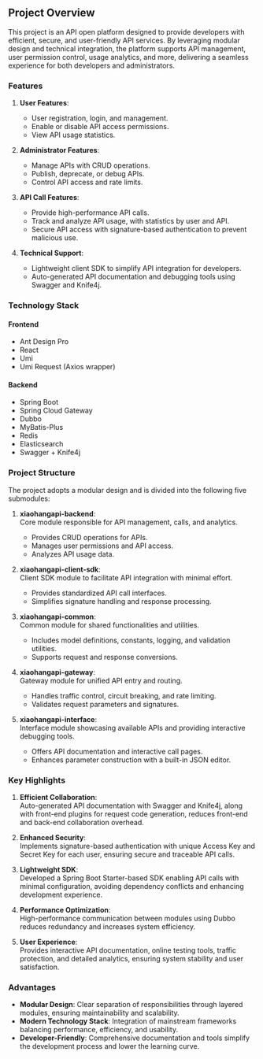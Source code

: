 ## Project Overview

This project is an API open platform designed to provide developers with efficient, secure, and user-friendly API services. By leveraging modular design and technical integration, the platform supports API management, user permission control, usage analytics, and more, delivering a seamless experience for both developers and administrators.

### Features

1. **User Features**:
   - User registration, login, and management.
   - Enable or disable API access permissions.
   - View API usage statistics.

2. **Administrator Features**:
   - Manage APIs with CRUD operations.
   - Publish, deprecate, or debug APIs.
   - Control API access and rate limits.

3. **API Call Features**:
   - Provide high-performance API calls.
   - Track and analyze API usage, with statistics by user and API.
   - Secure API access with signature-based authentication to prevent malicious use.

4. **Technical Support**:
   - Lightweight client SDK to simplify API integration for developers.
   - Auto-generated API documentation and debugging tools using Swagger and Knife4j.

### Technology Stack

#### Frontend
- Ant Design Pro
- React
- Umi
- Umi Request (Axios wrapper)

#### Backend
- Spring Boot
- Spring Cloud Gateway
- Dubbo
- MyBatis-Plus
- Redis
- Elasticsearch
- Swagger + Knife4j

### Project Structure

The project adopts a modular design and is divided into the following five submodules:

1. **xiaohangapi-backend**:  
   Core module responsible for API management, calls, and analytics.
   - Provides CRUD operations for APIs.
   - Manages user permissions and API access.
   - Analyzes API usage data.

2. **xiaohangapi-client-sdk**:  
   Client SDK module to facilitate API integration with minimal effort.
   - Provides standardized API call interfaces.
   - Simplifies signature handling and response processing.

3. **xiaohangapi-common**:  
   Common module for shared functionalities and utilities.
   - Includes model definitions, constants, logging, and validation utilities.
   - Supports request and response conversions.

4. **xiaohangapi-gateway**:  
   Gateway module for unified API entry and routing.
   - Handles traffic control, circuit breaking, and rate limiting.
   - Validates request parameters and signatures.

5. **xiaohangapi-interface**:  
   Interface module showcasing available APIs and providing interactive debugging tools.
   - Offers API documentation and interactive call pages.
   - Enhances parameter construction with a built-in JSON editor.

### Key Highlights

1. **Efficient Collaboration**:  
   Auto-generated API documentation with Swagger and Knife4j, along with front-end plugins for request code generation, reduces front-end and back-end collaboration overhead.

2. **Enhanced Security**:  
   Implements signature-based authentication with unique Access Key and Secret Key for each user, ensuring secure and traceable API calls.

3. **Lightweight SDK**:  
   Developed a Spring Boot Starter-based SDK enabling API calls with minimal configuration, avoiding dependency conflicts and enhancing development experience.

4. **Performance Optimization**:  
   High-performance communication between modules using Dubbo reduces redundancy and increases system efficiency.

5. **User Experience**:  
   Provides interactive API documentation, online testing tools, traffic protection, and detailed analytics, ensuring system stability and user satisfaction.

### Advantages

- **Modular Design**: Clear separation of responsibilities through layered modules, ensuring maintainability and scalability.
- **Modern Technology Stack**: Integration of mainstream frameworks balancing performance, efficiency, and usability.
- **Developer-Friendly**: Comprehensive documentation and tools simplify the development process and lower the learning curve.
